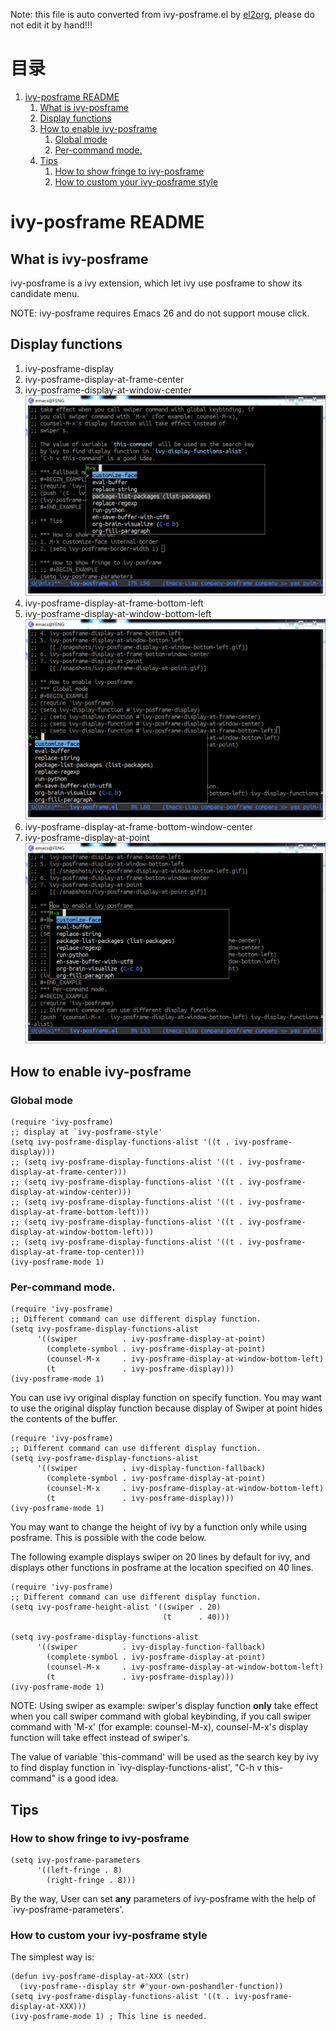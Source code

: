 Note: this file is auto converted from ivy-posframe.el by [el2org](https://github.com/tumashu/el2org), please do not edit it by hand!!!


# &#30446;&#24405;

1.  [ivy-posframe README](#org463a12b)
    1.  [What is ivy-posframe](#org5abf01f)
    2.  [Display functions](#orge72c857)
    3.  [How to enable ivy-posframe](#org539a4ee)
        1.  [Global mode](#orgb57af76)
        2.  [Per-command mode.](#orgcb1ef62)
    4.  [Tips](#orgceeab9c)
        1.  [How to show fringe to ivy-posframe](#orga05a647)
        2.  [How to custom your ivy-posframe style](#org70f0efd)


<a id="org463a12b"></a>

# ivy-posframe README


<a id="org5abf01f"></a>

## What is ivy-posframe

ivy-posframe is a ivy extension, which let ivy use posframe to show
its candidate menu.

NOTE: ivy-posframe requires Emacs 26 and do not support mouse
click.


<a id="orge72c857"></a>

## Display functions

1.  ivy-posframe-display
2.  ivy-posframe-display-at-frame-center
3.  ivy-posframe-display-at-window-center
    ![img](./snapshots/ivy-posframe-display-at-window-center.png)
4.  ivy-posframe-display-at-frame-bottom-left
5.  ivy-posframe-display-at-window-bottom-left
    ![img](./snapshots/ivy-posframe-display-at-window-bottom-left.png)
6.  ivy-posframe-display-at-frame-bottom-window-center
7.  ivy-posframe-display-at-point
    ![img](./snapshots/ivy-posframe-display-at-point.png)


<a id="org539a4ee"></a>

## How to enable ivy-posframe


<a id="orgb57af76"></a>

### Global mode

    (require 'ivy-posframe)
    ;; display at `ivy-posframe-style'
    (setq ivy-posframe-display-functions-alist '((t . ivy-posframe-display)))
    ;; (setq ivy-posframe-display-functions-alist '((t . ivy-posframe-display-at-frame-center)))
    ;; (setq ivy-posframe-display-functions-alist '((t . ivy-posframe-display-at-window-center)))
    ;; (setq ivy-posframe-display-functions-alist '((t . ivy-posframe-display-at-frame-bottom-left)))
    ;; (setq ivy-posframe-display-functions-alist '((t . ivy-posframe-display-at-window-bottom-left)))
    ;; (setq ivy-posframe-display-functions-alist '((t . ivy-posframe-display-at-frame-top-center)))
    (ivy-posframe-mode 1)


<a id="orgcb1ef62"></a>

### Per-command mode.

    (require 'ivy-posframe)
    ;; Different command can use different display function.
    (setq ivy-posframe-display-functions-alist
          '((swiper          . ivy-posframe-display-at-point)
            (complete-symbol . ivy-posframe-display-at-point)
            (counsel-M-x     . ivy-posframe-display-at-window-bottom-left)
            (t               . ivy-posframe-display)))
    (ivy-posframe-mode 1)

You can use ivy original display function on specify function.
You may want to use the original display function because display
of Swiper at point hides the contents of the buffer.

    (require 'ivy-posframe)
    ;; Different command can use different display function.
    (setq ivy-posframe-display-functions-alist
          '((swiper          . ivy-display-function-fallback)
            (complete-symbol . ivy-posframe-display-at-point)
            (counsel-M-x     . ivy-posframe-display-at-window-bottom-left)
            (t               . ivy-posframe-display)))
    (ivy-posframe-mode 1)

You may want to change the height of ivy by a function only while
using posframe. This is possible with the code below.

The following example displays swiper on 20 lines by default for ivy,
and displays other functions in posframe at the location specified on
40 lines.

    (require 'ivy-posframe)
    ;; Different command can use different display function.
    (setq ivy-posframe-height-alist '((swiper . 20)
                                      (t      . 40)))
    
    (setq ivy-posframe-display-functions-alist
          '((swiper          . ivy-display-function-fallback)
            (complete-symbol . ivy-posframe-display-at-point)
            (counsel-M-x     . ivy-posframe-display-at-window-bottom-left)
            (t               . ivy-posframe-display)))
    (ivy-posframe-mode 1)

NOTE: Using swiper as example: swiper's display function **only**
take effect when you call swiper command with global keybinding, if
you call swiper command with 'M-x' (for example: counsel-M-x),
counsel-M-x's display function will take effect instead of
swiper's.

The value of variable \`this-command' will be used as the search key
by ivy to find display function in \`ivy-display-functions-alist',
"C-h v this-command" is a good idea.


<a id="orgceeab9c"></a>

## Tips


<a id="orga05a647"></a>

### How to show fringe to ivy-posframe

    (setq ivy-posframe-parameters
          '((left-fringe . 8)
            (right-fringe . 8)))

By the way, User can set **any** parameters of ivy-posframe with
the help of \`ivy-posframe-parameters'.


<a id="org70f0efd"></a>

### How to custom your ivy-posframe style

The simplest way is:

    (defun ivy-posframe-display-at-XXX (str)
      (ivy-posframe--display str #'your-own-poshandler-function))
    (setq ivy-posframe-display-functions-alist '((t . ivy-posframe-display-at-XXX)))
    (ivy-posframe-mode 1) ; This line is needed.


